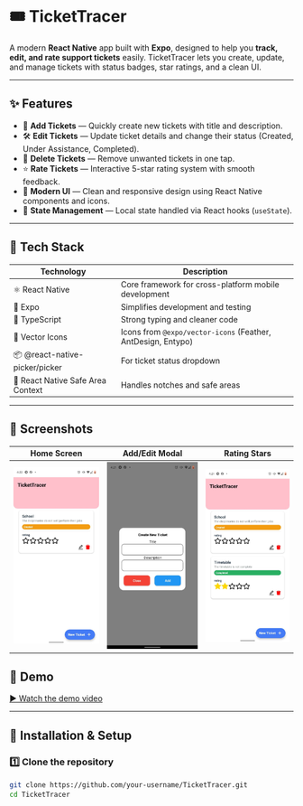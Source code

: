 # 🎟️ TicketTracer

A modern **React Native** app built with **Expo**, designed to help you **track, edit, and rate support tickets** easily.
TicketTracer lets you create, update, and manage tickets with status badges, star ratings, and a clean UI.

---

## ✨ Features

- 📝 **Add Tickets** — Quickly create new tickets with title and description.
- 🛠️ **Edit Tickets** — Update ticket details and change their status (Created, Under Assistance, Completed).
- 🚮 **Delete Tickets** — Remove unwanted tickets in one tap.
- ⭐ **Rate Tickets** — Interactive 5-star rating system with smooth feedback.
- 🎨 **Modern UI** — Clean and responsive design using React Native components and icons.
- 💾 **State Management** — Local state handled via React hooks (`useState`).

---

## 🧩 Tech Stack

| Technology | Description |
|-------------|-------------|
| ⚛️ React Native | Core framework for cross-platform mobile development |
| 🚀 Expo | Simplifies development and testing |
| 🧭 TypeScript | Strong typing and cleaner code |
| 🎨 Vector Icons | Icons from `@expo/vector-icons` (Feather, AntDesign, Entypo) |
| 📦 @react-native-picker/picker | For ticket status dropdown |
| 🧱 React Native Safe Area Context | Handles notches and safe areas |

---

## 📸 Screenshots

| Home Screen | Add/Edit Modal | Rating Stars |
|--------------|----------------|---------------|
| ![Home](assets/screenshots/ticket.jpg) | ![Modal](assets/screenshots/modal.jpg) | ![Stars](assets/screenshots/stars.jpg) |

## 🎥 Demo

[▶️ Watch the demo video](assets/screenshots/TicketTracerDemo.mp4)

---

## 🧰 Installation & Setup

### 1️⃣ Clone the repository
```bash
git clone https://github.com/your-username/TicketTracer.git
cd TicketTracer
